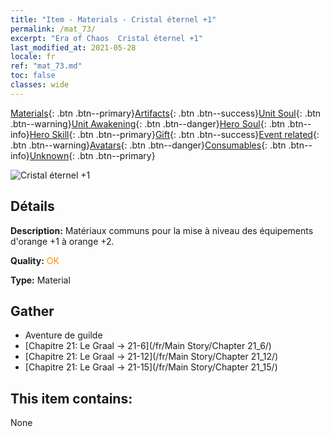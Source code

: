 ```yaml
---
title: "Item - Materials - Cristal éternel +1"
permalink: /mat_73/
excerpt: "Era of Chaos  Cristal éternel +1"
last_modified_at: 2021-05-28
locale: fr
ref: "mat_73.md"
toc: false
classes: wide
---
```

 [Materials](/ItemsFR/){: .btn .btn--primary}[Artifacts](/ItemsFR/Artifacts/){: .btn .btn--success}[Unit Soul](/ItemsFR/UnitSoul/){: .btn .btn--warning}[Unit Awakening](/ItemsFR/UnitAwakening/){: .btn .btn--danger}[Hero Soul](/ItemsFR/HeroSoul/){: .btn .btn--info}[Hero Skill](/ItemsFR/HeroSkill/){: .btn .btn--primary}[Gift](/ItemsFR/Gift/){: .btn .btn--success}[Event related](/ItemsFR/Events/){: .btn .btn--warning}[Avatars](/ItemsFR/Avatars/){: .btn .btn--danger}[Consumables](/ItemsFR/Consumables/){: .btn .btn--info}[Unknown](/ItemsFR/Unknown/){: .btn .btn--primary}

 ![Cristal éternel +1](/images/t/i_cailiao_shuijing3.png)

## Détails
 **Description:** Matériaux communs pour la mise à niveau des équipements d'orange +1 à orange +2.

 **Quality:** <span style="color: #FF8C00">OK</span>

 **Type:** Material

## Gather

*    Aventure de guilde 
*    [Chapitre 21: Le Graal -> 21-6](/fr/Main Story/Chapter 21_6/) 
*    [Chapitre 21: Le Graal -> 21-12](/fr/Main Story/Chapter 21_12/) 
*    [Chapitre 21: Le Graal -> 21-15](/fr/Main Story/Chapter 21_15/) 

## This item contains:

  None


